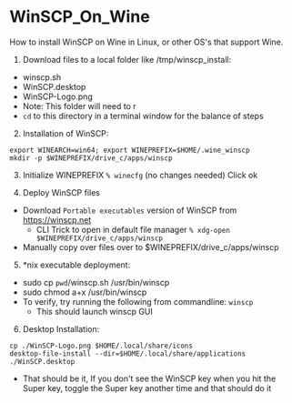 # WinSCP_On_Wine
How to install WinSCP on Wine in Linux, or other OS's that support Wine.

1)  Download files to a local folder like /tmp/winscp_install:
* winscp.sh
* WinSCP.desktop
* WinSCP-Logo.png
* Note: This folder will need to r
* `cd` to this directory in a terminal window for the balance of steps

2) Installation of WinSCP:
```
export WINEARCH=win64; export WINEPREFIX=$HOME/.wine_winscp
mkdir -p $WINEPREFIX/drive_c/apps/winscp
```
3) Initialize WINEPREFIX `% winecfg`
(no changes needed) Click ok

4) Deploy WinSCP files
* Download `Portable executables` version of WinSCP from https://winscp.net
  * CLI Trick to open in default file manager `% xdg-open $WINEPREFIX/drive_c/apps/winscp`
* Manually copy over files over to $WINEPREFIX/drive_c/apps/winscp

5) *nix executable deployment:
* sudo cp `pwd`/winscp.sh /usr/bin/winscp
* sudo chmod a+x /usr/bin/winscp
* To verify, try running the following from commandline: `winscp`
  * This should launch winscp GUI

6) Desktop Installation:
```
cp ./WinSCP-Logo.png $HOME/.local/share/icons
desktop-file-install --dir=$HOME/.local/share/applications ./WinSCP.desktop 
```
* That should be it, If you don't see the WinSCP key when you hit the Super key, toggle the Super key another time and that should do it
